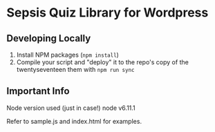 # Sepsis Quiz Library for Wordpress

## Developing Locally
1. Install NPM packages (`npm install`)
2. Compile your script and "deploy" it to the repo's copy of the twentyseventeen  them with `npm run sync`

## Important Info
Node version used (just in case!)
node v6.11.1

Refer to sample.js and index.html for examples.
